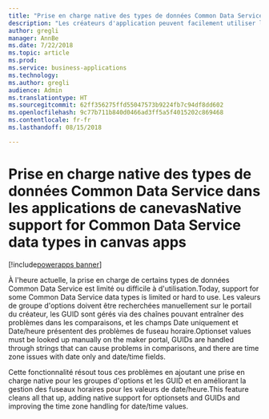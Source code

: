 ```yaml
---
title: "Prise en charge native des types de données Common Data Service dans les applications de canevas"
description: "Les créateurs d'application peuvent facilement utiliser les données de type groupes d'options, GUID, Date uniquement et Date uniquement sans fuseau horaire"
author: gregli
manager: AnnBe
ms.date: 7/22/2018
ms.topic: article
ms.prod: 
ms.service: business-applications
ms.technology: 
ms.author: gregli
audience: Admin
ms.translationtype: HT
ms.sourcegitcommit: 62ff356275ffd55047573b9224fb7c94df8dd602
ms.openlocfilehash: 9c77b711b840d0466ad3ff5a5f4015202c869468
ms.contentlocale: fr-fr
ms.lasthandoff: 08/15/2018

---
```

# <a name="native-support-for-common-data-service-data-types-in-canvas-apps"></a><span data-ttu-id="e3e4b-103">Prise en charge native des types de données Common Data Service dans les applications de canevas</span><span class="sxs-lookup"><span data-stu-id="e3e4b-103">Native support for Common Data Service data types in canvas apps</span></span>

[!include[powerapps banner](../includes/powerapps.md)]




<span data-ttu-id="e3e4b-104">À l'heure actuelle, la prise en charge de certains types de données Common Data Service est limité ou difficile à d'utilisation.</span><span class="sxs-lookup"><span data-stu-id="e3e4b-104">Today, support for some Common Data Service data types is limited or hard to use.</span></span> <span data-ttu-id="e3e4b-105">Les valeurs de groupe d'options doivent être recherchées manuellement sur le portail du créateur, les GUID sont gérés via des chaînes pouvant entraîner des problèmes dans les comparaisons, et les champs Date uniquement et Date/heure présentent des problèmes de fuseau horaire.</span><span class="sxs-lookup"><span data-stu-id="e3e4b-105">Optionset values must be looked up manually on the maker portal, GUIDs are handled through strings that can cause problems in comparisons, and there are time zone issues with date only and date/time fields.</span></span>

<span data-ttu-id="e3e4b-106">Cette fonctionnalité résout tous ces problèmes en ajoutant une prise en charge native pour les groupes d'options et les GUID et en améliorant la gestion des fuseaux horaires pour les valeurs de date/heure.</span><span class="sxs-lookup"><span data-stu-id="e3e4b-106">This feature cleans all that up, adding native support for optionsets and GUIDs and improving the time zone handling for date/time values.</span></span>

